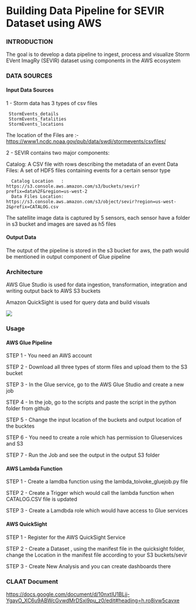# Building Data Pipeline for SEVIR Dataset using AWS

### INTRODUCTION

The goal is to develop a data pipeline to ingest, process and visualize  Storm EVent ImagRy (SEVIR) dataset using components in the AWS ecosystem

### DATA SOURCES
#### Input Data Sources

1 - Storm data has 3 types of csv files 
     
     StormEvents_details
     StormEvents_fatalities
     StormEvents_locations

The location of the Files are :- https://www1.ncdc.noaa.gov/pub/data/swdi/stormevents/csvfiles/


2 - SEVIR contains two major components:

Catalog: A CSV file with rows describing the metadata of an event 
Data Files: A set of HDF5 files containing events for a certain sensor type
      
	  Catalog Location   : https://s3.console.aws.amazon.com/s3/buckets/sevir?prefix=data%2F&region=us-west-2
      Data Files Location: https://s3.console.aws.amazon.com/s3/object/sevir?region=us-west-2&prefix=CATALOG.csv

The satellite image data is captured by 5 sensors, each sensor have a folder in s3 bucket and images are saved as h5 files

#### Output Data 

The output of the pipeline is stored in the s3 bucket for aws, the path would be mentioned in output component of Glue pipeline

### Architecture

AWS Glue Studio is used for data ingestion, transformation, integration and writing output back to AWS S3 buckets

Amazon QuickSight is used for query data and build visuals

![](images/sevirpipeline.png)


### Usage



#### AWS Glue Pipeline
STEP 1 - You need an AWS account

STEP 2 - Download all three types of storm files and upload them to the S3 bucket

STEP 3 - In the Glue service, go to the AWS Glue Studio and create a new job 

STEP 4 - In the job, go to the scripts and paste the script in the python folder from github

STEP 5 - Change the input location of the buckets and output location of the bucktes

STEP 6 - You need to create a role which has permission to Glueservices and S3

STEP 7 - Run the Job and see the output in the output S3 folder

#### AWS Lambda Function

STEP 1 - Create a lamdba function using the lambda_toivoke_gluejob.py file

STEP 2 - Create a Trigger which would call the lambda function when CATALOG.CSV file is updated

STEP 3 - Create a Lamdbda role which would have access to Glue services


#### AWS QuickSight

STEP 1 - Register for the AWS QuickSight Service

STEP 2 - Create a Dataset , using the manifest file in the quicksight folder, change the Location in the manifest file according to your S3 buckets/sevir

STEP 3 - Create New Analysis and you can create dashboards there


### CLAAT Document

https://docs.google.com/document/d/10nxtIU1BLjj-YgayO_XC6u9ABWcGvwdMrDSxi9pu_z0/edit#heading=h.ro8ivw5cavxe

 
